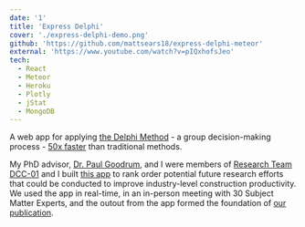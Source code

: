 ```yaml
---
date: '1'
title: 'Express Delphi'
cover: './express-delphi-demo.png'
github: 'https://github.com/mattsears18/express-delphi-meteor'
external: 'https://www.youtube.com/watch?v=pIQxhofsJeo'
tech:
  - React
  - Meteor
  - Heroku
  - Plotly
  - jStat
  - MongoDB
---
```


A web app for applying [the Delphi Method](https://www.researchgate.net/publication/255488148_Qualitative_Research_Application_of_the_Delphi_Method_to_CEM_Research) - a group decision-making process - [50x faster](https://www.youtube.com/watch?v=gEY-Hcdg7vc&t=851s) than traditional methods.

My PhD advisor, [Dr. Paul Goodrum](https://www.chhs.colostate.edu/bio-page/paul-goodrum-6020/), and I were members of [Research Team DCC-01](https://www.construction-institute.org/resources/knowledgebase/10-10-metrics/result/topics/rt-dcc-01) and I built [this app](https://www.youtube.com/watch?v=pIQxhofsJeo) to rank order potential future research efforts that could be conducted to improve industry-level construction productivity. We used the app in real-time, in an in-person meeting with 30 Subject Matter Experts, and the outout from the app formed the foundation of [our publication](https://www.construction-institute.org/resources/knowledgebase/10-10-metrics/result/topics/rt-dcc-01).
